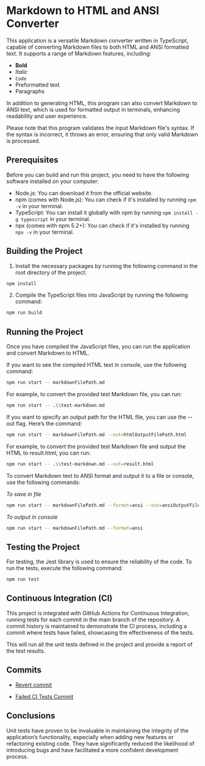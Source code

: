# Markdown to HTML and ANSI Converter

This application is a versatile Markdown converter written in TypeScript, capable of converting Markdown files to both HTML and ANSI formatted text. It supports a range of Markdown features, including:

- **Bold**
- _Italic_
- `Code`
- Preformatted text
- Paragraphs

In addition to generating HTML, this program can also convert Markdown to ANSI text, which is used for formatted output in terminals, enhancing readability and user experience.

Please note that this program validates the input Markdown file's syntax. If the syntax is incorrect, it throws an error, ensuring that only valid Markdown is processed.

## Prerequisites

Before you can build and run this project, you need to have the following software installed on your computer:

- Node.js: You can download it from the official website.
- npm (comes with Node.js): You can check if it's installed by running `npm -v` in your terminal.
- TypeScript: You can install it globally with npm by running `npm install -g typescript` in your terminal.
- npx (comes with npm 5.2+): You can check if it's installed by running `npx -v` in your terminal.

## Building the Project

1. Install the necessary packages by running the following command in the root directory of the project:

```bash
npm install
```

2. Compile the TypeScript files into JavaScript by running the following command:

```bash
npm run build
```

## Running the Project

Once you have compiled the JavaScript files, you can run the application and convert Markdown to HTML.

If you want to see the compiled HTML text in console, use the following command:

```bash
npm run start -- markdownFilePath.md
```

For example, to convert the provided test Markdown file, you can run:

```bash
npm run start -- .\\test-markdown.md
```

If you want to specify an output path for the HTML file, you can use the --out flag. Here’s the command:

```bash
npm run start -- markdownFilePath.md --out=htmlOutputFilePath.html
```

For example, to convert the provided test Markdown file and output the HTML to result.html, you can run:

```bash
npm run start -- .\\test-markdown.md --out=result.html
```

To convert Markdown text to ANSI format and output it to a file or console, use the following commands:

_To save in file_

```bash
npm run start -- markdownFilePath.md --format=ansi --out=ansiOutputFilePath
```

_To output in console_

```bash
npm run start -- markdownFilePath.md --format=ansi
```

## Testing the Project

For testing, the Jest library is used to ensure the reliability of the code. To run the tests, execute the following command:

```bash
npm run test
```

## Continuous Integration (CI)

This project is integrated with GitHub Actions for Continuous Integration, running tests for each commit in the main branch of the repository. A commit history is maintained to demonstrate the CI process, including a commit where tests have failed, showcasing the effectiveness of the tests.

This will run all the unit tests defined in the project and provide a report of the test results.

## Commits

- [Revert commit](https://github.com/forestgreen18/markdown-app/commit/37e5eaf3d3e2ac03af0bac7ba7793bc2255bae5c)

- [Failed CI Tests Commit](https://github.com/forestgreen18/markdown-app/commit/3c51dd8aa67ea6b8b2024680a9b8d536d071d13f)

## Conclusions

Unit tests have proven to be invaluable in maintaining the integrity of the application’s functionality, especially when adding new features or refactoring existing code. They have significantly reduced the likelihood of introducing bugs and have facilitated a more confident development process.
